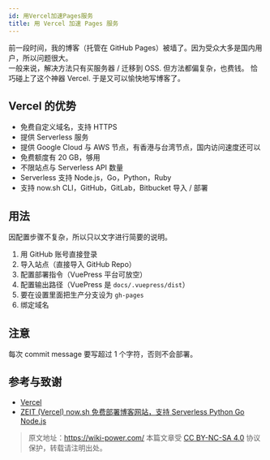 ```yaml
---
id: 用Vercel加速Pages服务
title: 用 Vercel 加速 Pages 服务
---
```


前一段时间，我的博客（托管在 GitHub Pages）被墙了。因为受众大多是国内用户，所以问题很大。  
一般来说，解决方法只有买服务器 / 迁移到 OSS. 但方法都偏复杂，也费钱。
恰巧碰上了这个神器 Vercel. 于是又可以愉快地写博客了。

## Vercel 的优势

- 免费自定义域名，支持 HTTPS
- 提供 Serverless 服务
- 提供 Google Cloud 与 AWS 节点，有香港与台湾节点，国内访问速度还可以
- 免费额度有 20 GB，够用
- 不限站点与 Serverless API 数量
- Serverless 支持 Node.js，Go，Python，Ruby
- 支持 now.sh CLI，GitHub，GitLab，Bitbucket 导入 / 部署

## 用法

因配置步骤不复杂，所以只以文字进行简要的说明。

1. 用 GitHub 账号直接登录
2. 导入站点（直接导入 GitHub Repo）
3. 配置部署指令（VuePress 平台可放空）
4. 配置输出路径（VuePress 是 `docs/.vuepress/dist`）
5. 要在设置里面把生产分支设为 `gh-pages`
6. 绑定域名

## 注意

每次 commit message 要写超过 1 个字符，否则不会部署。

## 参考与致谢

- [Vercel](https://vercel.com/)
- [ZEIT (Vercel) now.sh 免费部署博客网站，支持 Serverless Python Go Node.js](https://wivwiv.com/post/zeit-use-guide/)



> 原文地址：<https://wiki-power.com/>
> 本篇文章受 [CC BY-NC-SA 4.0](https://creativecommons.org/licenses/by/4.0/deed.zh) 协议保护，转载请注明出处。

